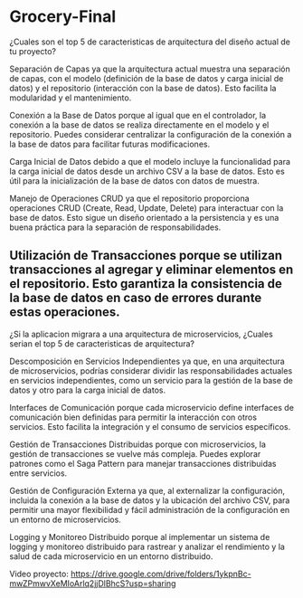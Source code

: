 # Grocery-Final

¿Cuales son el top 5 de caracteristicas de arquitectura del diseño actual de tu proyecto? 

Separación de Capas ya que la arquitectura actual muestra una separación de capas, con el modelo (definición de la base de datos y carga inicial de datos) y el repositorio (interacción con la base de datos). Esto facilita la modularidad y el mantenimiento.

Conexión a la Base de Datos porque al igual que en el controlador, la conexión a la base de datos se realiza directamente en el modelo y el repositorio. Puedes considerar centralizar la configuración de la conexión a la base de datos para facilitar futuras modificaciones.

Carga Inicial de Datos debido a que el modelo incluye la funcionalidad para la carga inicial de datos desde un archivo CSV a la base de datos. Esto es útil para la inicialización de la base de datos con datos de muestra.

Manejo de Operaciones CRUD ya que el repositorio proporciona operaciones CRUD (Create, Read, Update, Delete) para interactuar con la base de datos. Esto sigue un diseño orientado a la persistencia y es una buena práctica para la separación de responsabilidades.

Utilización de Transacciones porque se utilizan transacciones al agregar y eliminar elementos en el repositorio. Esto garantiza la consistencia de la base de datos en caso de errores durante estas operaciones.
-----------------------------------------------------------------------------------------------------------------------------------
¿Si la aplicacion migrara a una arquitectura de microservicios, ¿Cuales serian el top 5 de caracteristicas de arquitectura?

Descomposición en Servicios Independientes ya que, en una arquitectura de microservicios, podrías considerar dividir las responsabilidades actuales en servicios independientes, como un servicio para la gestión de la base de datos y otro para la carga inicial de datos.

Interfaces de Comunicación porque cada microservicio define interfaces de comunicación bien definidas para permitir la interacción con otros servicios. Esto facilita la integración y el consumo de servicios específicos.

Gestión de Transacciones Distribuidas porque con microservicios, la gestión de transacciones se vuelve más compleja. Puedes explorar patrones como el Saga Pattern para manejar transacciones distribuidas entre servicios.

Gestión de Configuración Externa ya que, al externalizar la configuración, incluida la conexión a la base de datos y la ubicación del archivo CSV, para permitir una mayor flexibilidad y fácil administración de la configuración en un entorno de microservicios.

Logging y Monitoreo Distribuido porque al implementar un sistema de logging y monitoreo distribuido para rastrear y analizar el rendimiento y la salud de cada microservicio en un entorno distribuido.


Video proyecto:
https://drive.google.com/drive/folders/1ykpnBc-mwZPmwvXeMIoArlq2jjDlBhcS?usp=sharing
